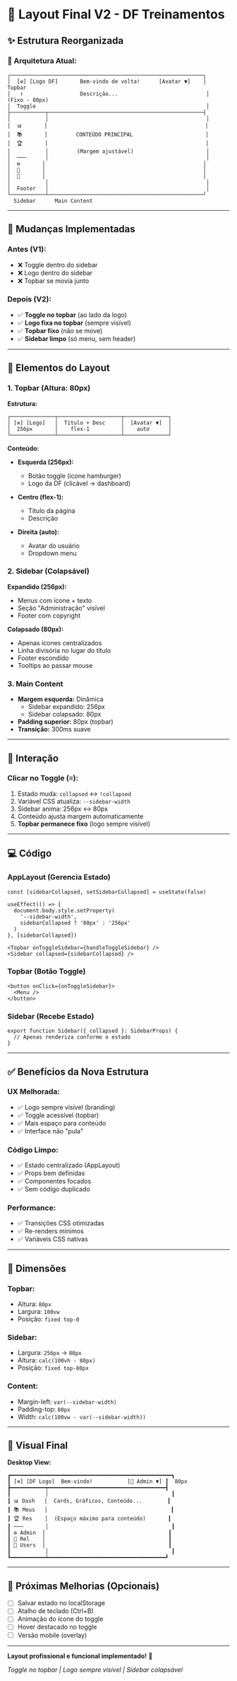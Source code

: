 # 🎨 Layout Final V2 - DF Treinamentos

## ✨ Estrutura Reorganizada

### 📐 Arquitetura Atual:

```
┌─────────────────────────────────────────────────────────────┐
│  [≡] [Logo DF]       Bem-vindo de volta!      [Avatar ▼]    │  Topbar
│   ↑                  Descrição...                            │  (Fixo - 80px)
│  Toggle                                                      │
├───────────┬─────────────────────────────────────────────────┤
│           │                                                  │
│  📊       │                                                  │
│  📚       │         CONTEÚDO PRINCIPAL                       │
│  🏆       │                                                  │
│           │         (Margem ajustável)                       │
│  ───      │                                                  │
│  ⚙️       │                                                  │
│  📄       │                                                  │
│  👥       │                                                  │
│           │                                                  │
│  Footer   │                                                  │
└───────────┴─────────────────────────────────────────────────┘
  Sidebar      Main Content
```

---

## 🔄 Mudanças Implementadas

### **Antes (V1):**
- ❌ Toggle dentro do sidebar
- ❌ Logo dentro do sidebar
- ❌ Topbar se movia junto

### **Depois (V2):**
- ✅ **Toggle no topbar** (ao lado da logo)
- ✅ **Logo fixa no topbar** (sempre visível)
- ✅ **Topbar fixo** (não se move)
- ✅ **Sidebar limpo** (só menu, sem header)

---

## 🎯 Elementos do Layout

### **1. Topbar (Altura: 80px)**

**Estrutura:**
```
┌──────────────┬────────────────────┬──────────────┐
│ [≡] [Logo]   │  Título + Desc     │  [Avatar ▼]  │
│  256px       │    flex-1          │    auto      │
└──────────────┴────────────────────┴──────────────┘
```

**Conteúdo:**
- **Esquerda (256px):**
  - Botão toggle (ícone hamburger)
  - Logo da DF (clicável → dashboard)
  
- **Centro (flex-1):**
  - Título da página
  - Descrição
  
- **Direita (auto):**
  - Avatar do usuário
  - Dropdown menu

### **2. Sidebar (Colapsável)**

**Expandido (256px):**
- Menus com ícone + texto
- Seção "Administração" visível
- Footer com copyright

**Colapsado (80px):**
- Apenas ícones centralizados
- Linha divisória no lugar do título
- Footer escondido
- Tooltips ao passar mouse

### **3. Main Content**

- **Margem esquerda:** Dinâmica
  - Sidebar expandido: 256px
  - Sidebar colapsado: 80px
- **Padding superior:** 80px (topbar)
- **Transição:** 300ms suave

---

## 🎨 Interação

### **Clicar no Toggle (≡):**

1. Estado muda: `collapsed` ↔ `!collapsed`
2. Variável CSS atualiza: `--sidebar-width`
3. Sidebar anima: 256px ↔ 80px
4. Conteúdo ajusta margem automaticamente
5. **Topbar permanece fixo** (logo sempre visível)

---

## 💻 Código

### **AppLayout** (Gerencia Estado)
```tsx
const [sidebarCollapsed, setSidebarCollapsed] = useState(false)

useEffect(() => {
  document.body.style.setProperty(
    '--sidebar-width', 
    sidebarCollapsed ? '80px' : '256px'
  )
}, [sidebarCollapsed])

<Topbar onToggleSidebar={handleToggleSidebar} />
<Sidebar collapsed={sidebarCollapsed} />
```

### **Topbar** (Botão Toggle)
```tsx
<button onClick={onToggleSidebar}>
  <Menu />
</button>
```

### **Sidebar** (Recebe Estado)
```tsx
export function Sidebar({ collapsed }: SidebarProps) {
  // Apenas renderiza conforme o estado
}
```

---

## ✅ Benefícios da Nova Estrutura

### **UX Melhorada:**
- ✅ Logo sempre visível (branding)
- ✅ Toggle acessível (topbar)
- ✅ Mais espaço para conteúdo
- ✅ Interface não "pula"

### **Código Limpo:**
- ✅ Estado centralizado (AppLayout)
- ✅ Props bem definidas
- ✅ Componentes focados
- ✅ Sem código duplicado

### **Performance:**
- ✅ Transições CSS otimizadas
- ✅ Re-renders mínimos
- ✅ Variáveis CSS nativas

---

## 📏 Dimensões

### **Topbar:**
- Altura: `80px`
- Largura: `100vw`
- Posição: `fixed top-0`

### **Sidebar:**
- Largura: `256px` → `80px`
- Altura: `calc(100vh - 80px)`
- Posição: `fixed top-80px`

### **Content:**
- Margin-left: `var(--sidebar-width)`
- Padding-top: `80px`
- Width: `calc(100vw - var(--sidebar-width))`

---

## 🎨 Visual Final

**Desktop View:**
```
┏━━━━━━━━━━━━━━━━━━━━━━━━━━━━━━━━━━━━━━━━━━━━━━━━━━━┓
┃ [≡] [DF Logo]  Bem-vindo!           [👤 Admin ▼] ┃  80px
┣━━━━━━━━━━━┯━━━━━━━━━━━━━━━━━━━━━━━━━━━━━━━━━━━━━┫
┃           │                                       ┃
┃ 📊 Dash   │  Cards, Gráficos, Conteúdo...        ┃
┃ 📚 Meus   │                                       ┃
┃ 🏆 Res    │  (Espaço máximo para conteúdo)       ┃
┃ ───       │                                       ┃
┃ ⚙️ Admin  │                                       ┃
┃ 📄 Rel    │                                       ┃
┃ 👥 Users  │                                       ┃
┃           │                                       ┃
┗━━━━━━━━━━━┷━━━━━━━━━━━━━━━━━━━━━━━━━━━━━━━━━━━━━┛
```

---

## 🚀 Próximas Melhorias (Opcionais)

- [ ] Salvar estado no localStorage
- [ ] Atalho de teclado (Ctrl+B)
- [ ] Animação do ícone do toggle
- [ ] Hover destacado no toggle
- [ ] Versão mobile (overlay)

---

**Layout profissional e funcional implementado!** 🎉

*Toggle no topbar | Logo sempre visível | Sidebar colapsável*

